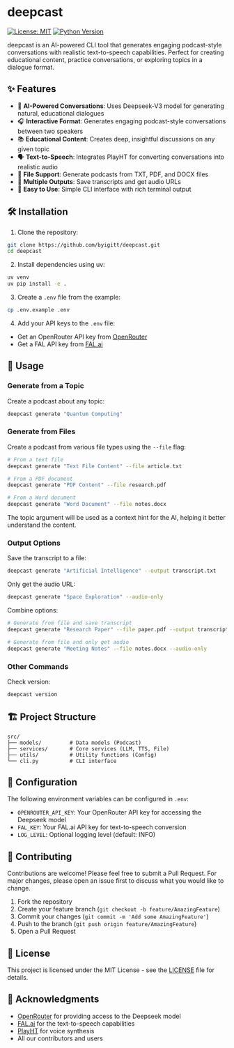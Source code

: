 # deepcast

[![License: MIT](https://img.shields.io/badge/License-MIT-yellow.svg)](https://opensource.org/licenses/MIT)
[![Python Version](https://img.shields.io/badge/python-3.9%2B-blue)](https://www.python.org/downloads/)

deepcast is an AI-powered CLI tool that generates engaging podcast-style conversations with realistic text-to-speech capabilities. Perfect for creating educational content, practice conversations, or exploring topics in a dialogue format.

## ✨ Features

- 🤖 **AI-Powered Conversations**: Uses Deepseek-V3 model for generating natural, educational dialogues
- 🎧 **Interactive Format**: Generates engaging podcast-style conversations between two speakers
- 📚 **Educational Content**: Creates deep, insightful discussions on any given topic
- 🗣️ **Text-to-Speech**: Integrates PlayHT for converting conversations into realistic audio
- 🚀 **File Support**: Generate podcasts from TXT, PDF, and DOCX files
- 🎯 **Multiple Outputs**: Save transcripts and get audio URLs
- 🚀 **Easy to Use**: Simple CLI interface with rich terminal output

## 🛠️ Installation

1. Clone the repository:

```bash
git clone https://github.com/byigitt/deepcast.git
cd deepcast
```

2. Install dependencies using uv:

```bash
uv venv
uv pip install -e .
```

3. Create a `.env` file from the example:

```bash
cp .env.example .env
```

4. Add your API keys to the `.env` file:

- Get an OpenRouter API key from [OpenRouter](https://openrouter.ai/keys)
- Get a FAL API key from [FAL.ai](https://fal.ai)

## 🚀 Usage

### Generate from a Topic

Create a podcast about any topic:

```bash
deepcast generate "Quantum Computing"
```

### Generate from Files

Create a podcast from various file types using the `--file` flag:

```bash
# From a text file
deepcast generate "Text File Content" --file article.txt

# From a PDF document
deepcast generate "PDF Content" --file research.pdf

# From a Word document
deepcast generate "Word Document" --file notes.docx
```

The topic argument will be used as a context hint for the AI, helping it better understand the content.

### Output Options

Save the transcript to a file:

```bash
deepcast generate "Artificial Intelligence" --output transcript.txt
```

Only get the audio URL:

```bash
deepcast generate "Space Exploration" --audio-only
```

Combine options:

```bash
# Generate from file and save transcript
deepcast generate "Research Paper" --file paper.pdf --output transcript.txt

# Generate from file and only get audio
deepcast generate "Meeting Notes" --file notes.docx --audio-only
```

### Other Commands

Check version:

```bash
deepcast version
```

## 🏗️ Project Structure

```
src/
├── models/         # Data models (Podcast)
├── services/       # Core services (LLM, TTS, File)
├── utils/          # Utility functions (Config)
└── cli.py          # CLI interface
```

## 🔧 Configuration

The following environment variables can be configured in `.env`:

- `OPENROUTER_API_KEY`: Your OpenRouter API key for accessing the Deepseek model
- `FAL_KEY`: Your FAL.ai API key for text-to-speech conversion
- `LOG_LEVEL`: Optional logging level (default: INFO)

## 🤝 Contributing

Contributions are welcome! Please feel free to submit a Pull Request. For major changes, please open an issue first to discuss what you would like to change.

1. Fork the repository
2. Create your feature branch (`git checkout -b feature/AmazingFeature`)
3. Commit your changes (`git commit -m 'Add some AmazingFeature'`)
4. Push to the branch (`git push origin feature/AmazingFeature`)
5. Open a Pull Request

## 📝 License

This project is licensed under the MIT License - see the [LICENSE](LICENSE) file for details.

## 🙏 Acknowledgments

- [OpenRouter](https://openrouter.ai) for providing access to the Deepseek model
- [FAL.ai](https://fal.ai) for the text-to-speech capabilities
- [PlayHT](https://play.ht) for voice synthesis
- All our contributors and users
